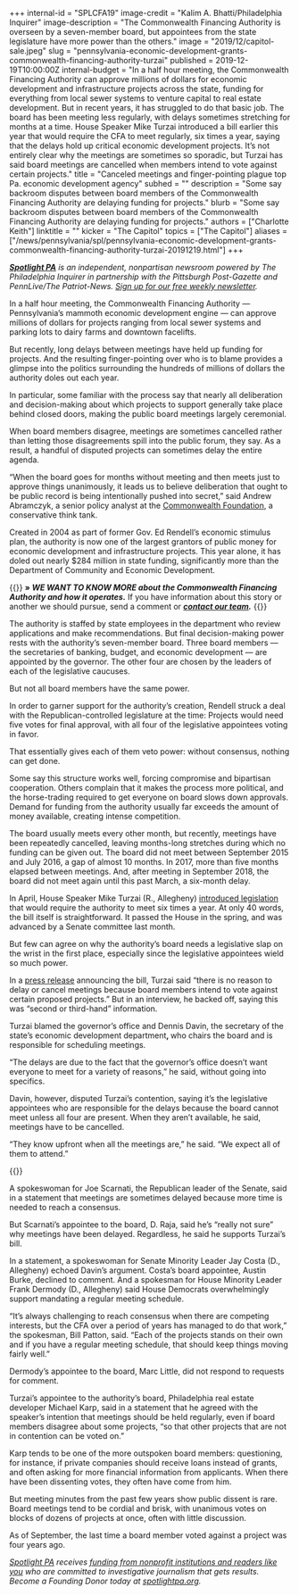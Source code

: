 +++
internal-id = "SPLCFA19"
image-credit = "Kalim A. Bhatti/Philadelphia Inquirer"
image-description = "The Commonwealth Financing Authority is overseen by a seven-member board, but appointees from the state legislature have more power than the others."
image = "2019/12/capitol-sale.jpeg"
slug = "pennsylvania-economic-development-grants-commonwealth-financing-authority-turzai"
published = 2019-12-19T10:00:00Z
internal-budget = "In a half hour meeting, the Commonwealth Financing Authority can approve millions of dollars for economic development and infrastructure projects across the state, funding for everything from local sewer systems to venture capital to real estate development. But in recent years, it has struggled to do that basic job. The board has been meeting less regularly, with delays sometimes stretching for months at a time. House Speaker Mike Turzai introduced a bill earlier this year that would require the CFA to meet regularly, six times a year, saying that the delays hold up critical economic development projects. It’s not entirely clear why the meetings are sometimes so sporadic, but Turzai has said board meetings are cancelled when members intend to vote against certain projects."
title = "Canceled meetings and finger-pointing plague top Pa. economic development agency"
subhed = ""
description = "Some say backroom disputes between board members of the Commonwealth Financing Authority are delaying funding for projects."
blurb = "Some say backroom disputes between board members of the Commonwealth Financing Authority are delaying funding for projects."
authors = ["Charlotte Keith"]
linktitle = ""
kicker = "The Capitol"
topics = ["The Capitol"]
aliases = ["/news/pennsylvania/spl/pennsylvania-economic-development-grants-commonwealth-financing-authority-turzai-20191219.html"]
+++

<a href="https://www.spotlightpa.org/"><i><b>Spotlight PA</b></i></a><i> is an independent, nonpartisan newsroom powered by The Philadelphia Inquirer in partnership with the Pittsburgh Post-Gazette and PennLive/The Patriot-News. </i><a href="https://www.spotlightpa.org/newsletters/" ><i>Sign up for our free weekly newsletter</i></a><i>.</i>

In a half hour meeting, the Commonwealth Financing Authority — Pennsylvania’s mammoth economic development engine — can approve millions of dollars for projects ranging from local sewer systems and parking lots to dairy farms and downtown facelifts.

But recently, long delays between meetings have held up funding for projects. And the resulting finger-pointing over who is to blame provides a glimpse into the politics surrounding the hundreds of millions of dollars the authority doles out each year.

In particular, some familiar with the process say that nearly all deliberation and decision-making about which projects to support generally take place behind closed doors, making the public board meetings largely ceremonial.

When board members disagree, meetings are sometimes cancelled rather than letting those disagreements spill into the public forum, they say. As a result, a handful of disputed projects can sometimes delay the entire agenda.

“When the board goes for months without meeting and then meets just to approve things unanimously, it leads us to believe deliberation that ought to be public record is being intentionally pushed into secret,” said Andrew Abramczyk, a senior policy analyst at the <a href="https://www.commonwealthfoundation.org/" >Commonwealth Foundation</a>, a conservative think tank.

Created in 2004 as part of former Gov. Ed Rendell’s economic stimulus plan, the authority is now one of the largest grantors of public money for economic development and infrastructure projects. This year alone, it has doled out nearly $284 million in state funding, significantly more than the Department of Community and Economic Development.

{{<tips-inline>}}
<b>» </b><i><b>WE WANT TO KNOW MORE about the Commonwealth Financing Authority and how it operates.</b></i> If you have information about this story or another we should pursue, send a comment or <a href="https://www.spotlightpa.org/tips" ><i><b>contact our team</b></i></a><i><b>.</b></i>
{{</tips-inline>}}

The authority is staffed by state employees in the department who review applications and make recommendations. But final decision-making power rests with the authority’s seven-member board. Three board members — the secretaries of banking, budget, and economic development — are appointed by the governor. The other four are chosen by the leaders of each of the legislative caucuses.

But not all board members have the same power.

In order to garner support for the authority’s creation, Rendell struck a deal with the Republican-controlled legislature at the time: Projects would need five votes for final approval, with all four of the legislative appointees voting in favor.

That essentially gives each of them veto power: without consensus, nothing can get done.

Some say this structure works well, forcing compromise and bipartisan cooperation. Others complain that it makes the process more political, and the horse-trading required to get everyone on board slows down approvals. Demand for funding from the authority usually far exceeds the amount of money available, creating intense competition.

The board usually meets every other month, but recently, meetings have been repeatedly cancelled, leaving months-long stretches during which no funding can be given out. The board did not meet between September 2015 and July 2016, a gap of almost 10 months. In 2017, more than five months elapsed between meetings. And, after meeting in September 2018, the board did not meet again until this past March, a six-month delay.

In April, House Speaker Mike Turzai (R., Allegheny) <a href="https://www.legis.state.pa.us/cfdocs/billInfo/billInfo.cfm?sYear=2019&sInd=0&body=H&type=B&bn=1045" >introduced legislation</a> that would require the authority to meet six times a year. At only 40 words, the bill itself is straightforward. It passed the House in the spring, and was advanced by a Senate committee last month.

But few can agree on why the authority’s board needs a legislative slap on the wrist in the first place, especially since the legislative appointees wield so much power.

In a <a href="http://www.repturzai.com/News/13879/Press-Releases/Turzai-Bill-to-Ensure-Timely-Action-on-Economic-Development-Project-Funding-Earns-House-Approval" >press release</a> announcing the bill, Turzai said “there is no reason to delay or cancel meetings because board members intend to vote against certain proposed projects.” But in an interview, he backed off, saying this was “second or third-hand” information.

Turzai blamed the governor’s office and Dennis Davin, the secretary of the state’s economic development department<b>, </b>who chairs the board and is responsible for scheduling meetings.

“The delays are due to the fact that the governor’s office doesn’t want everyone to meet for a variety of reasons,” he said, without going into specifics.

Davin, however, disputed Turzai’s contention, saying it’s the legislative appointees who are responsible for the delays because the board cannot meet unless all four are present. When they aren’t available, he said, meetings have to be cancelled.

“They know upfront when all the meetings are,” he said. “We expect all of them to attend.”

{{<newsletter-inline>}}

A spokeswoman for Joe Scarnati, the Republican leader of the Senate, said in a statement that meetings are sometimes delayed because more time is needed to reach a consensus.

But Scarnati’s appointee to the board, D. Raja, said he’s “really not sure” why meetings have been delayed. Regardless, he said he supports Turzai’s bill.

In a statement, a spokeswoman for Senate Minority Leader Jay Costa (D., Allegheny) echoed Davin’s argument. Costa’s board appointee, Austin Burke, declined to comment. And a spokesman for House Minority Leader Frank Dermody (D., Allegheny) said House Democrats overwhelmingly support mandating a regular meeting schedule.

“It’s always challenging to reach consensus when there are competing interests, but the CFA over a period of years has managed to do that work,” the spokesman, Bill Patton, said. “Each of the projects stands on their own and if you have a regular meeting schedule, that should keep things moving fairly well.”

Dermody’s appointee to the board, Marc Little, did not respond to requests for comment.

Turzai’s appointee to the authority’s board, Philadelphia real estate developer Michael Karp, said in a statement that he agreed with the speaker’s intention that meetings should be held regularly, even if board members disagree about some projects, “so that other projects that are not in contention can be voted on.”

Karp tends to be one of the more outspoken board members: questioning, for instance, if private companies should receive loans instead of grants, and often asking for more financial information from applicants. When there have been dissenting votes, they often have come from him.

But meeting minutes from the past few years show public dissent is rare. Board meetings tend to be cordial and brisk, with unanimous votes on blocks of dozens of projects at once, often with little discussion.

As of September, the last time a board member voted against a project was four years ago.

<a href="https://www.spotlightpa.org/"><i>Spotlight PA</i></a><i> receives </i><a href="https://www.spotlightpa.org/support"><i>funding from nonprofit institutions and readers like you</i></a><i> who are committed to investigative journalism that gets results. Become a Founding Donor today at </i><a href="https://www.spotlightpa.org/"><i>spotlightpa.org</i></a><i>.</i>
